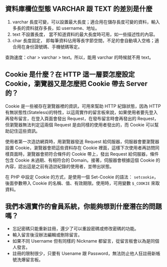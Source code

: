 ## 資料庫欄位型態 VARCHAR 跟 TEXT 的差別是什麼

1. varchar 長度可變，可以設置最大長度；適合用在儲存長度可變的資料，輸入多長的資料就存多長，如 username、地址。
2. text 不設置長度， 當不知道資料的最大長度時可用，如一些描述性的內容。
3. char 長度固定， 即每筆資料佔用等長字節空間，不足的會自動填入空格；適合用在身份證號碼、手機號碼等定。

查詢速度：char > varchar > text。所以，能用 varchar 的時候就不用 text。

## Cookie 是什麼？在 HTTP 這一層要怎麼設定 Cookie，瀏覽器又是怎麼把 Cookie 帶去 Server 的？

Cookie 是一些被存在瀏覽器裡的資訊，可用來幫助 HTTP 紀錄狀態，因為 HTTP 有無狀態性(Stateless)的特性，以這周實作的留言板來說，如果使用者要先登入再發布留言，在登入頁面會發出 Request，在發布留言時會再發出的 Request，但瀏覽器無法判定這兩個 Request 是由同樣的使用者發出的，而 Cookie 可以幫助記住這些資訊。

使用者第一次造訪網頁時，用瀏覽器發送 Request 給伺服器，伺服器會要瀏覽器設置 Cookie，瀏覽器會把這些資料存在 Cookie 裡面，這樣下次使用者再訪問同樣頁面時，瀏覽器會把符合條件的 Cookie 帶上，發出 Request 給伺服器，條件包含 Cookie 未過期、有相符合的 Domain。接著，伺服器會根據這個 Cookie 的內容，認出這是之前有造訪紀錄的使用者，並帶出狀態。

在 PHP 中設定 Cookie 的方式，是使用一個 Set-Cookie 的語法： `setcookie`，後面參數帶入 Cookie 的名稱、值、有效期限。使用時，可用變數 `$_COOKIE` 來取資料。


## 我們本週實作的會員系統，你能夠想到什麼潛在的問題嗎？

- 忘記密碼只能重新註冊，還少了可以重設密碼或修改密碼的功能。
- 輸入留言後沒辦法編輯或刪除留言。
- 如果不同 Username 但有同樣的 Nickname 都留言，從留言板會以為是同個人發言。
- 註冊的限制很少，只要有 Usename 跟 Password，無法防止他人狂註冊新帳號洗爆留言板。

